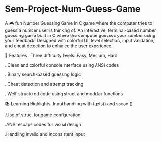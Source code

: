 # Sem-Project-Num-Guess-Game
A 🎮 fun Number Guessing Game in C game where the computer tries to guess a  number user is thinking of. 
An interactive, terminal-based number guessing game built in C where the computer guesses your number using your feedback! Designed with colorful UI, level selection, input validation, and cheat detection to enhance the user experience.

🚀 Features
. Three difficulty levels: Easy, Medium, Hard

. Clean and colorful console interface using ANSI codes

. Binary search-based guessing logic

. Cheat detection and attempt tracking

. Well-structured code using struct and modular functions

📚 Learning Highlights
.Input handling with fgets() and sscanf()

.Use of struct for game configuration

.ANSI escape codes for visual design

.Handling invalid and inconsistent input
